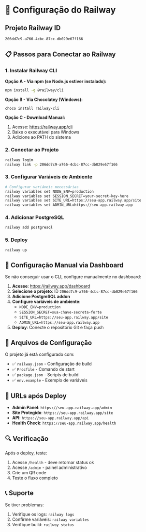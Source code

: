 # 🚄 Configuração do Railway

## Projeto Railway ID
```
206dd7c9-a766-4cbc-87cc-db029e67f166
```

## 📋 Passos para Conectar ao Railway

### 1. Instalar Railway CLI

**Opção A - Via npm (se Node.js estiver instalado):**
```bash
npm install -g @railway/cli
```

**Opção B - Via Chocolatey (Windows):**
```bash
choco install railway-cli
```

**Opção C - Download Manual:**
1. Acesse: https://railway.app/cli
2. Baixe o executável para Windows
3. Adicione ao PATH do sistema

### 2. Conectar ao Projeto
```bash
railway login
railway link -p 206dd7c9-a766-4cbc-87cc-db029e67f166
```

### 3. Configurar Variáveis de Ambiente
```bash
# Configurar variáveis necessárias
railway variables set NODE_ENV=production
railway variables set SESSION_SECRET=your-secret-key-here
railway variables set SITE_URL=https://seu-app.railway.app/site
railway variables set ADMIN_URL=https://seu-app.railway.app
```

### 4. Adicionar PostgreSQL
```bash
railway add postgresql
```

### 5. Deploy
```bash
railway up
```

## 🔧 Configuração Manual via Dashboard

Se não conseguir usar o CLI, configure manualmente no dashboard:

1. **Acesse**: https://railway.app/dashboard
2. **Selecione o projeto**: ID `206dd7c9-a766-4cbc-87cc-db029e67f166`
3. **Adicione PostgreSQL addon**
4. **Configure variáveis de ambiente**:
   - `NODE_ENV=production`
   - `SESSION_SECRET=sua-chave-secreta-forte`
   - `SITE_URL=https://seu-app.railway.app/site`
   - `ADMIN_URL=https://seu-app.railway.app`
5. **Deploy**: Conecte o repositório Git e faça push

## 📁 Arquivos de Configuração

O projeto já está configurado com:
- ✅ `railway.json` - Configuração de build
- ✅ `Procfile` - Comando de start
- ✅ `package.json` - Scripts de build
- ✅ `env.example` - Exemplo de variáveis

## 🚀 URLs após Deploy

- **Admin Panel**: `https://seu-app.railway.app/admin`
- **Site Protegido**: `https://seu-app.railway.app/site`
- **API**: `https://seu-app.railway.app/api`
- **Health Check**: `https://seu-app.railway.app/health`

## 🔍 Verificação

Após o deploy, teste:
1. Acesse `/health` - deve retornar status ok
2. Acesse `/admin` - painel administrativo
3. Crie um QR code
4. Teste o fluxo completo

## 📞 Suporte

Se tiver problemas:
1. Verifique os logs: `railway logs`
2. Confirme variáveis: `railway variables`
3. Verifique build: `railway status`
